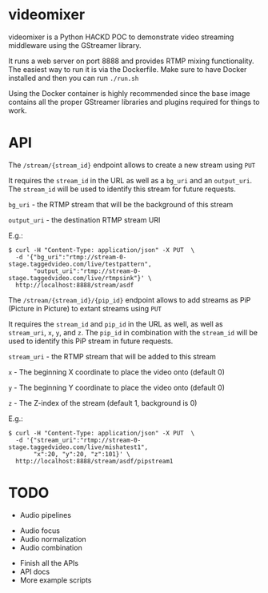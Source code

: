 videomixer
==========
videomixer is a Python HACKD POC to demonstrate video streaming middleware using the GStreamer library.

It runs a web server on port 8888 and provides RTMP mixing functionality. The easiest way to run it is via the Dockerfile. Make sure to have Docker installed and then you can run `./run.sh`

Using the Docker container is highly recommended since the base image contains all the proper GStreamer libraries and plugins required for things to work.

API
===

The `/stream/{stream_id}` endpoint allows to create a new stream using `PUT`

It requires the `stream_id` in the URL as well as a `bg_uri` and an `output_uri`. The `stream_id` will be used to identify this stream for future requests.

`bg_uri` - the RTMP stream that will be the background of this stream

`output_uri` - the destination RTMP stream URI

E.g.:

    $ curl -H "Content-Type: application/json" -X PUT  \
      -d '{"bg_uri":"rtmp://stream-0-stage.taggedvideo.com/live/testpattern",
           "output_uri":"rtmp://stream-0-stage.taggedvideo.com/live/rtmpsink"}' \
      http://localhost:8888/stream/asdf

The `/stream/{stream_id}/{pip_id}` endpoint allows to add streams as PiP (Picture in Picture) to extant streams using `PUT`

It requires the `stream_id` and `pip_id` in the URL as well, as well as `stream_uri`, `x`, `y`, and `z`. The `pip_id` in combination with the `stream_id` will be used to identify this PiP stream in future requests.

`stream_uri` - the RTMP stream that will be added to this stream

`x` - The beginning X coordinate to place the video onto (default 0)

`y` - The beginning Y coordinate to place the video onto (default 0)

`z` - The Z-index of the stream (default 1, background is 0)

E.g.:

    $ curl -H "Content-Type: application/json" -X PUT  \
      -d '{"stream_uri":"rtmp://stream-0-stage.taggedvideo.com/live/mishatest1",
           "x":20, "y":20, "z":101}' \
      http://localhost:8888/stream/asdf/pipstream1


TODO
====
* Audio pipelines
 - Audio focus
 - Audio normalization
 - Audio combination
* Finish all the APIs
* API docs
* More example scripts
